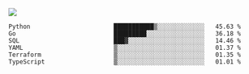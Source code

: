 ![](https://github-profile-summary-cards.vercel.app/api/cards/profile-details?username=igtm&theme=dracula)
<!--START_SECTION:waka-->

```text
Python                       ███████████▒░░░░░░░░░░░░░   45.63 %
Go                           █████████░░░░░░░░░░░░░░░░   36.18 %
SQL                          ███▓░░░░░░░░░░░░░░░░░░░░░   14.46 %
YAML                         ▒░░░░░░░░░░░░░░░░░░░░░░░░   01.37 %
Terraform                    ▒░░░░░░░░░░░░░░░░░░░░░░░░   01.35 %
TypeScript                   ▒░░░░░░░░░░░░░░░░░░░░░░░░   01.01 %
```

<!--END_SECTION:waka-->

